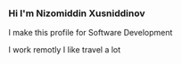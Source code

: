 ### Hi I'm Nizomiddin Xusniddinov <img src="https://media.giphy.com/media/hvRJCLFzcasrR4ia7z/giphy.gif" alt="" >

I make this profile for Software Development <br/>

I work remotly I like travel a lot

<a href="hhttps://avatars.mds.yandex.net/i?id=6264f2b21dd6944eae6b4f0e5f2a8d96-5094251-images-thumbs&n=13" width="25px">  
<a/>
